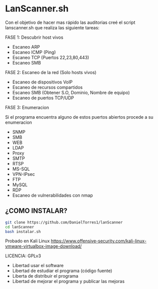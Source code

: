 # LanScanner.sh

Con el objetivo de hacer mas rápido las auditorias creé el script lanscanner.sh que realiza las siguiente tareas:

FASE 1: Descubrir host vivos

- Escaneo ARP
- Escaneo ICMP (Ping)
- Escaneo TCP (Puertos 22,23,80,443)
- Escaneo SMB

FASE 2: Escaneo de la red (Solo hosts vivos)

- Escaneo de dispositivos VoIP
- Escaneo de recursos compartidos
- Escaneo SMB (Obtener S.O, Dominio, Nombre de equipo)
- Escaneo de puertos TCP/UDP

FASE 3: Enumeracion

Si el programa encuentra alguno de estos puertos abiertos procede a su enumeracion
- SNMP
- SMB
- WEB
- LDAP
- Proxy
- SMTP
- RTSP
- MS-SQL
- VPN-IPsec
- FTP
- MySQL
- RDP
- Escaneo de vulnerabilidades con nmap


## ¿COMO INSTALAR?

```sh
git clone https://github.com/DanielTorres1/lanScanner
cd lanScanner
bash instalar.sh
```


Probado en Kali Linux 
https://www.offensive-security.com/kali-linux-vmware-virtualbox-image-download/



LICENCIA: GPLv3
- Libertad usar el software
- Libertad de estudiar el programa (código fuente)
- Liberta de distribuir el programa
- Libertad de mejorar el programa y publicar las mejoras
